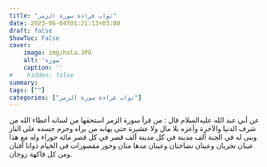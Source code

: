 ```yaml
---
title: "ثواب قراءة سورة الزمر"
date: 2023-06-04T01:21:13+03:00
draft: false
ShowToc: False
cover:
    image: img/hala.JPG
    alt: 'صورة'
    caption: ''
#    hidden: false
summary: 
tags: [""]
categories: ["ثواب قراءة سورة الزمر"]
---
```

عن أبي
عبد الله عليه‌السلام قال : من قرأ سورة الزمر استحقها من لسانه أعطاء الله
من شرف الدنيا والآخرة وأعزه بلا مال ولا عشيرة حتى يهابه من يراه
وحرم جسده على النار وبنى له في الجنة ألف مدينة في كل مدينة ألف
قصر في كل قصر مائة حوراء وله مع هذا عينان تجريان وعينان نضاختان 
وعينان مدها متان وحور مقصورات في الخيام ذواتا أفنان ومن كل فاكهة
زوجان.

